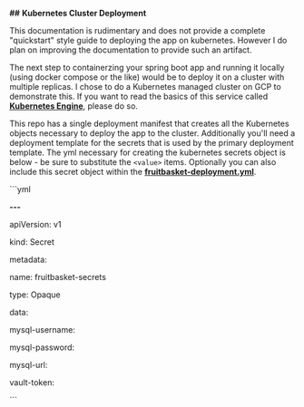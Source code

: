 **##** **Kubernetes Cluster Deployment**

This documentation is rudimentary and does not provide a complete "quickstart" style guide to deploying the app on kubernetes. However I do plan on improving the documentation to provide such an artifact.

The next step to containerzing your spring boot app and running it locally (using docker compose or the like) would be to deploy it on a cluster with multiple replicas. I chose to do a Kubernetes managed cluster on GCP to demonstrate this. If you want to read the basics of this service called **[**Kubernetes Engine**](<https://cloud.google.com/kubernetes-engine/docs/>)**, please do so.

This repo has a single deployment manifest that creates all the Kubernetes objects necessary to deploy the app to the cluster. Additionally you'll need a deployment template for the secrets that is used by the primary deployment template. The yml necessary for creating the kubernetes secrets object is below - be sure to substitute the `<value>` items. Optionally you can also include this secret object within the **[**fruitbasket-deployment.yml**](**fruitbasket-deployment.yml**)**.

\```yml

**---**

apiVersion: v1

kind: Secret

metadata:

  name: fruitbasket-secrets

type: Opaque

data:

  mysql-username: <value>

  mysql-password: <value>

  mysql-url: <value>

  vault-token: <value>

\```